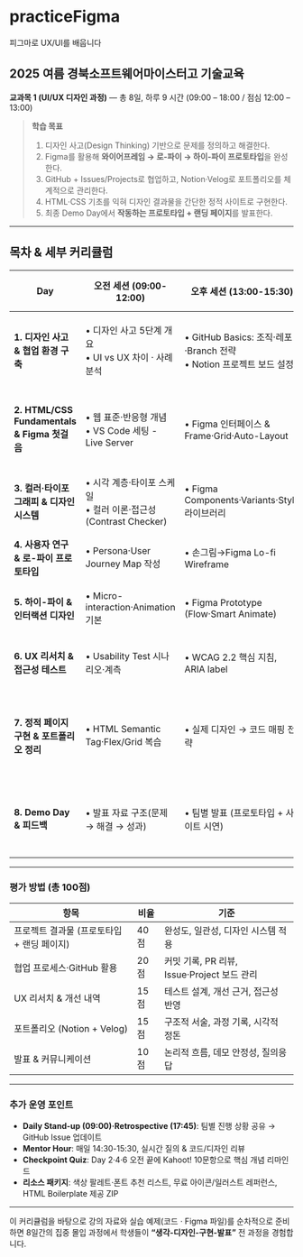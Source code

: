 # practiceFigma
피그마로 UX/UI를 배웁니다

## 2025 여름 경북소프트웨어마이스터고 기술교육

**교과목 1 (UI/UX 디자인 과정)** ― 총 8일, 하루 9 시간 (09:00 – 18:00 / 점심 12:00 – 13:00)

> **학습 목표**
>
> 1. 디자인 사고(Design Thinking) 기반으로 문제를 정의하고 해결한다.
> 2. Figma를 활용해 **와이어프레임 → 로-파이 → 하이-파이 프로토타입**을 완성한다.
> 3. GitHub + Issues/Projects로 협업하고, Notion·Velog로 포트폴리오를 체계적으로 관리한다.
> 4. HTML‧CSS 기초를 익혀 디자인 결과물을 간단한 정적 사이트로 구현한다.
> 5. 최종 Demo Day에서 **작동하는 프로토타입 + 랜딩 페이지**를 발표한다.

---

## 목차 & 세부 커리큘럼

| Day                                      | 오전 세션 (09:00-12:00)                              | 오후 세션 (13:00-15:30)                                     | 심화/실습 (15:30-18:00)                    | 산출물·점검                                        |
| ---------------------------------------- | ------------------------------------------------ | ------------------------------------------------------- | -------------------------------------- | --------------------------------------------- |
| **1. 디자인 사고 & 협업 환경 구축**                 | • 디자인 사고 5단계 개요<br>• UI vs UX 차이 · 사례 분석         | • GitHub Basics: 조직·레포·Branch 전략<br>• Notion 프로젝트 보드 설정 | • Velog 블로그 개설 & Day-log 템플릿 배포        | ✔ 팀 편성<br>✔ Notion Kanban · GitHub repo 개설 완료 |
| **2. HTML/CSS Fundamentals & Figma 첫걸음** | • 웹 표준·반응형 개념<br>• VS Code 세팅 - Live Server      | • Figma 인터페이스 & Frame·Grid·Auto-Layout                  | • 과제: 개인 포트폴리오용 About Page skeleton 코딩 | ✔ About Page 1차 버전<br>✔ Figma에 레이아웃 재현        |
| **3. 컬러·타이포그래피 & 디자인 시스템**               | • 시각 계층·타이포 스케일<br>• 컬러 이론·접근성(Contrast Checker) | • Figma Components·Variants·Style 라이브러리                 | • GitHub Design Tokens 저장·버전 관리        | ✔ 팀별 Design System v0.1 PR 병합                 |
| **4. 사용자 연구 & 로-파이 프로토타입**               | • Persona·User Journey Map 작성                    | • 손그림→Figma Lo-fi Wireframe                             | • Rapid Prototype Sprint (Crazy 8s)    | ✔ Lo-fi Prototype 링크 공유                       |
| **5. 하이-파이 & 인터랙션 디자인**                  | • Micro-interaction·Animation 기본                 | • Figma Prototype (Flow·Smart Animate)                  | • 팀 프로젝트 하이-파이 구축 시작                   | ✔ Hi-fi Screen 3장 이상 완성                       |
| **6. UX 리서치 & 접근성 테스트**                  | • Usability Test 시나리오·계측                         | • WCAG 2.2 핵심 지침, ARIA label                            | • 현장 테스트 → 문제 리스트·우선순위 도출              | ✔ 개선 Backlog Issue 5개 이상                      |
| **7. 정적 페이지 구현 & 포트폴리오 정리**              | • HTML Semantic Tag·Flex/Grid 복습                 | • 실제 디자인 → 코드 매핑 전략                                     | • Netlify/Vercel 배포 실습 · 도메인 연결        | ✔ 랜딩 페이지 LIVE URL<br>✔ Velog Case Study 글 초안  |
| **8. Demo Day & 피드백**                    | • 발표 자료 구조(문제 → 해결 → 성과)                         | • 팀별 발표 (프로토타입 + 사이트 시연)                                | • 360° 피드백 & 수료증 발급                    | ✔ 최종 GitHub Tag v1.0<br>✔ Notion Portfolio 완성 |

---

### 평가 방법 (총 100점)

| 항목                        | 비율   | 기준                                |
| ------------------------- | ---- | --------------------------------- |
| 프로젝트 결과물 (프로토타입 + 랜딩 페이지) | 40 점 | 완성도, 일관성, 디자인 시스템 적용              |
| 협업 프로세스·GitHub 활용         | 20 점 | 커밋 기록, PR 리뷰, Issue·Project 보드 관리 |
| UX 리서치 & 개선 내역            | 15 점 | 테스트 설계, 개선 근거, 접근성 반영             |
| 포트폴리오 (Notion + Velog)    | 15 점 | 구조적 서술, 과정 기록, 시각적 정돈             |
| 발표 & 커뮤니케이션               | 10 점 | 논리적 흐름, 데모 안정성, 질의응답              |

---

### 추가 운영 포인트

* **Daily Stand-up (09:00)·Retrospective (17:45)**: 팀별 진행 상황 공유 → GitHub Issue 업데이트
* **Mentor Hour**: 매일 14:30-15:30, 실시간 질의 & 코드/디자인 리뷰
* **Checkpoint Quiz**: Day 2·4·6 오전 끝에 Kahoot! 10문항으로 핵심 개념 리마인드
* **리소스 패키지**: 색상 팔레트·폰트 추천 리스트, 무료 아이콘/일러스트 레퍼런스, HTML Boilerplate 제공 ZIP

---

이 커리큘럼을 바탕으로 강의 자료와 실습 예제(코드 · Figma 파일)를 순차적으로 준비하면 8일간의 집중 몰입 과정에서 학생들이 **“생각-디자인-구현-발표”** 전 과정을 경험합니다.

